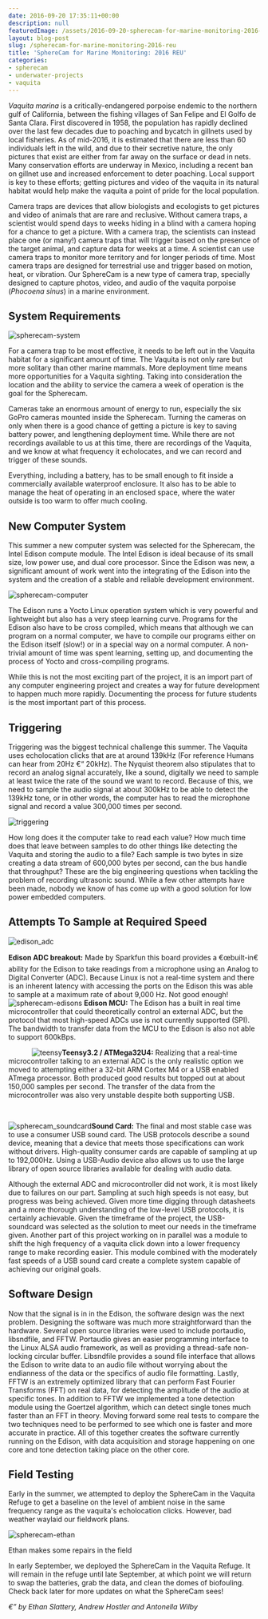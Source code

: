 ```yaml
---
date: 2016-09-20 17:35:11+00:00
description: null
featuredImage: /assets/2016-09-20-spherecam-for-marine-monitoring-2016-reu_spherecam-system-1024x842.jpg
layout: blog-post
slug: /spherecam-for-marine-monitoring-2016-reu
title: 'SphereCam for Marine Monitoring: 2016 REU'
categories:
- spherecam
- underwater-projects
- vaquita
---
```


_Vaquita marina_ is a critically-endangered porpoise endemic to the northern gulf of California, between the fishing villages of San Felipe and El Golfo de Santa Clara. First discovered in 1958, the population has rapidly declined over the last few decades due to poaching and bycatch in gillnets used by local fisheries. As of mid-2016, it is estimated that there are less than 60 individuals left in the wild, and due to their secretive nature, the only pictures that exist are either from far away on the surface or dead in nets. Many conservation efforts are underway in Mexico, including a recent ban on gillnet use and increased enforcement to deter poaching. Local support is key to these efforts; getting pictures and video of the vaquita in its natural habitat would help make the vaquita a point of pride for the local population.

Camera traps are devices that allow biologists and ecologists to get pictures and video of animals that are rare and reclusive. Without camera traps, a scientist would spend days to weeks hiding in a blind with a camera hoping for a chance to get a picture. With a camera trap, the scientists can instead place one (or many!) camera traps that will trigger based on the presence of the target animal, and capture data for weeks at a time. A scientist can use camera traps to monitor more territory and for longer periods of time. Most camera traps are designed for terrestrial use and trigger based on motion, heat, or vibration. Our SphereCam is a new type of camera trap, specially designed to capture photos, video, and audio of the vaquita porpoise (_Phocoena sinus_) in a marine environment. 




## System Requirements



![spherecam-system](/assets/2016-09-20-spherecam-for-marine-monitoring-2016-reu_spherecam-system-1024x842.jpg)

For a camera trap to be most effective, it needs to be left out in the Vaquita habitat for a significant amount of time. The Vaquita is not only rare but more solitary than other marine mammals. More deployment time means more opportunities for a Vaquita sighting. Taking into consideration the location and the ability to service the camera a week of operation is the goal for the Spherecam. 

Cameras take an enormous amount of energy to run, especially the six GoPro cameras mounted inside the Spherecam. Turning the cameras on only when there is a good chance of getting a picture is key to saving battery power, and lengthening deployment time. While there are not recordings available to us at this time, there are recordings of the Vaquita, and we know at what frequency it echolocates, and we can record and trigger of these sounds.

Everything, including a battery, has to be small enough to fit inside a commercially available waterproof enclosure. It also has to be able to manage the heat of operating in an enclosed space, where the water outside is too warm to offer much cooling.



## New Computer System



This summer a new computer system was selected for the Spherecam, the Intel Edison compute module. The Intel Edison is ideal because of its small size, low power use, and dual core processor. Since the Edison was new, a significant amount of work went into the integrating of the Edison into the system and the creation of a stable and reliable development environment. 

![spherecam-computer](/assets/2016-09-20-spherecam-for-marine-monitoring-2016-reu_spherecam-computer-1.jpg)

The Edison runs a Yocto Linux operation system which is very powerful and lightweight but also has a very steep learning curve. Programs for the Edison also have to be cross compiled, which means that although we can program on a normal computer, we have to compile our programs either on the Edison itself (slow!) or in a special way on a normal computer. A non-trivial amount of time was spent learning, setting up, and documenting the process of Yocto and cross-compiling programs. 

While this is not the most exciting part of the project, it is an import part of any computer engineering project and creates a way for future development to happen much more rapidly. Documenting the process for future students is the most important part of this process.



## Triggering



Triggering was the biggest technical challenge this summer. The Vaquita uses echolocation clicks that are at around 139kHz (For reference Humans can hear from 20Hz €“ 20kHz). The Nyquist theorem also stipulates that to record an analog signal accurately, like a sound, digitally we need to sample at least twice the rate of the sound we want to record. Because of this, we need to sample the audio signal at about 300kHz to be able to detect the 139kHz tone, or in other words, the computer has to read the microphone signal and record a value 300,000 times per second. 

![triggering](/assets/2016-09-20-spherecam-for-marine-monitoring-2016-reu_triggering-300x229.png)

How long does it the computer take to read each value? How much time does that leave between samples to do other things like detecting the Vaquita and storing the audio to a file? Each sample is two bytes in size creating a data stream of 600,000 bytes per second, can the bus handle that throughput? These are the big engineering questions when tackling the problem of recording ultrasonic sound. While a few other attempts have been made, nobody we know of has come up with a good solution for low power embedded computers.




## Attempts To Sample at Required Speed



![edison_adc](/assets/2016-09-20-spherecam-for-marine-monitoring-2016-reu_edison_adc-300x300.jpg)

**Edison ADC breakout:** Made by Sparkfun this board provides a €œbuilt-in€ ability for the Edison to take readings from a microphone using an Analog to Digital Converter (ADC). Because Linux is not a real-time system and there is an inherent latency with accessing the ports on the Edison this was able to sample at a maximum rate of about 9,000 Hz. Not good enough!
   
   
![spherecam-edisons](/assets/2016-09-20-spherecam-for-marine-monitoring-2016-reu_spherecam-edisons-286x300.jpg)
**Edison MCU:** The Edison has a built in real time microcontroller that could theoretically control an external ADC, but the protocol that most high-speed ADCs use is not currently supported (SPI). The bandwidth to transfer data from the MCU to the Edison is also not able to support 600kBps.

   
   
   
![teensy](/assets/2016-09-20-spherecam-for-marine-monitoring-2016-reu_teensy-300x300.jpg)**Teensy3.2 / ATMega32U4:** Realizing that a real-time microcontroller talking to an external ADC is the only realistic option we moved to attempting either a 32-bit ARM Cortex M4 or a USB enabled ATmega processor. Both produced good results but topped out at about 150,000 samples per second. The transfer of the data from the microcontroller was also very unstable despite both supporting USB.
   

   

![spherecam_soundcard](/assets/2016-09-20-spherecam-for-marine-monitoring-2016-reu_spherecam_soundcard-298x300.png)**Sound Card:** The final and most stable case was to use a consumer USB sound card. The USB protocols describe a sound device, meaning that a device that meets those specifications can work without drivers. High-quality consumer cards are capable of sampling at up to 192,000Hz. Using a USB-Audio device also allows us to use the large library of open source libraries available for dealing with audio data.



Although the external ADC and microcontroller did not work, it is most likely due to failures on our part. Sampling at such high speeds is not easy, but progress was being achieved. Given more time digging through datasheets and a more thorough understanding of the low-level USB protocols, it is certainly achievable. Given the timeframe of the project, the USB-soundcard was selected as the solution to meet our needs in the timeframe given. Another part of this project working on in parallel was a module to shift the high frequency of a vaquita click down into a lower frequency range to make recording easier. This module combined with the moderately fast speeds of a USB sound card create a complete system capable of achieving our original goals.



## Software Design



Now that the signal is in in the Edison, the software design was the next problem. Designing the software was much more straightforward than the hardware. Several open source libraries were used to include portaudio, libsndfile, and FFTW. Portaudio gives an easier programming interface to the Linux ALSA audio framework, as well as providing a thread-safe non-locking circular buffer. Libsndfile provides a sound file interface that allows the Edison to write data to an audio file without worrying about the endianness of the data or the specifics of audio file formatting. Lastly, FFTW is an extremely optimized library that can perform Fast Fourier Transforms (FFT) on real data, for detecting the amplitude of the audio at specific tones. In addition to FFTW we implemented a tone detection module using the Goertzel algorithm, which can detect single tones much faster than an FFT in theory. Moving forward some real tests to compare the two techniques need to be performed to see which one is faster and more accurate in practice. All of this together creates the software currently running on the Edison, with data acquisition and storage happening on one core and tone detection taking place on the other core.




## Field Testing



Early in the summer, we attempted to deploy the SphereCam in the Vaquita Refuge to get a baseline on the level of ambient noise in the same frequency range as the vaquita's echolocation clicks. However, bad weather waylaid our fieldwork plans.

![spherecam-ethan](/assets/2016-09-20-spherecam-for-marine-monitoring-2016-reu_spherecam-ethan.jpg)


Ethan makes some repairs in the field



In early September, we deployed the SphereCam in the Vaquita Refuge. It will remain in the refuge until late September, at which point we will return to swap the batteries, grab the data, and clean the domes of biofouling. Check back later for more updates on what the SphereCam sees!

_€” by Ethan Slattery, Andrew Hostler and Antonella Wilby_
